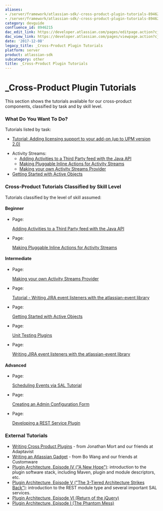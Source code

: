 ```yaml
---
aliases:
- /server/framework/atlassian-sdk/-cross-product-plugin-tutorials-8946215.html
- /server/framework/atlassian-sdk/-cross-product-plugin-tutorials-8946215.md
category: devguide
confluence_id: 8946215
dac_edit_link: https://developer.atlassian.com/pages/editpage.action?cjm=wozere&pageId=8946215
dac_view_link: https://developer.atlassian.com/pages/viewpage.action?cjm=wozere&pageId=8946215
date: '2017-12-08'
legacy_title: _Cross-Product Plugin Tutorials
platform: server
product: atlassian-sdk
subcategory: other
title: _Cross-Product Plugin Tutorials
---
```

# \_Cross-Product Plugin Tutorials

This section shows the tutorials available for our cross-product components, classified by task and by skill level.

### What Do You Want To Do?

Tutorials listed by task:

-   [Tutorial: Adding licensing support to your add-on (up to UPM version 2.0)](https://developer.atlassian.com/pages/viewpage.action?pageId=8947417)

<!-- -->

-   Activity Streams:
    -   [Adding Activities to a Third Party feed with the Java API](/server/framework/atlassian-sdk/adding-activities-to-a-third-party-feed-with-the-java-api)
    -   [Making Pluggable Inline Actions for Activity Streams](/server/framework/atlassian-sdk/making-pluggable-inline-actions-for-activity-streams)
    -   [Making your own Activity Streams Provider](/server/framework/atlassian-sdk/making-your-own-activity-streams-provider)
-   [Getting Started with Active Objects](/server/framework/atlassian-sdk/getting-started-with-active-objects)

### Cross-Product Tutorials Classified by Skill Level

Tutorials classified by the level of skill assumed:

#### Beginner

-   Page:

    [Adding Activities to a Third Party feed with the Java API](/server/framework/atlassian-sdk/adding-activities-to-a-third-party-feed-with-the-java-api)

-   Page:

    [Making Pluggable Inline Actions for Activity Streams](/server/framework/atlassian-sdk/making-pluggable-inline-actions-for-activity-streams)

#### Intermediate

-   Page:

    [Making your own Activity Streams Provider](/server/framework/atlassian-sdk/making-your-own-activity-streams-provider)

-   Page:

    [Tutorial - Writing JIRA event listeners with the atlassian-event library](https://developer.atlassian.com/display/JIRADEV/Tutorial+-+Writing+JIRA+event+listeners+with+the+atlassian-event+library)

-   Page:

    [Getting Started with Active Objects](/server/framework/atlassian-sdk/getting-started-with-active-objects)

-   Page:

    [Unit Testing Plugins](https://developer.atlassian.com/display/CONFDEV/Unit+Testing+Plugins)

-   Page:

    [Writing JIRA event listeners with the atlassian-event library](/display/JIRASERVER/Writing+JIRA+event+listeners+with+the+atlassian-event+library)

#### Advanced

-   Page:

    [Scheduling Events via SAL Tutorial](/server/framework/atlassian-sdk/scheduling-events-via-sal-tutorial)

-   Page:

    [Creating an Admin Configuration Form](/server/framework/atlassian-sdk/creating-an-admin-configuration-form)

-   Page:

    [Developing a REST Service Plugin](/server/framework/atlassian-sdk/developing-a-rest-service-plugin)

### External Tutorials

-   <a href="https://www.adaptavist.com/display/~jmort/2010/11/15/Writing+Cross+Product+Plugins" class="external-link">Writing Cross Product Plugins</a> - from Jonathan Mort and our friends at Adaptavist
-   <a href="http://www.customware.net/repository/display/ATLASSIAN/Writing+an+Atlassian+Gadget" class="external-link">Writing an Atlassian Gadget</a> - from Bo Wang and our friends at Customware
-   <a href="http://blogs.atlassian.com/developer/2011/02/plugin_architecture_episode_iv.html" class="external-link">Plugin Architecture, Episode IV (&quot;A New Hope&quot;)</a>: introduction to the plugin software stack, including Maven, plugin and module descriptors, etc.
-   <a href="http://blogs.atlassian.com/developer/2011/03/plugin_development_tutorial_episode_v.html" class="external-link">Plugin Architecture, Episode V (&quot;The 3-Tiered Architecture Strikes Back&quot;)</a>: introduction to the REST module type and several important SAL services.
-   <a href="http://blogs.atlassian.com/developer/2011/03/plugin_architecture_episode_vi.html" class="external-link">Plugin Architecture, Episode VI (Return of the jQuery)</a>
-   <a href="http://blogs.atlassian.com/developer/2011/03/plugin_architecture_episode_i.html" class="external-link">Plugin Architecture, Episode I (The Phantom Mess)</a>





















